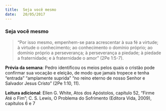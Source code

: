 ```yaml
---
title:  Seja você mesmo
date:   20/05/2017
---
```


### Seja você mesmo

> <p></p>
> “Por isso mesmo, empenhem-se para acrescentar à sua fé a virtude; à virtude o conhecimento; ao conhecimento o domínio próprio; ao domínio próprio a perseverança; à perseverança a piedade; à piedade a fraternidade; e à fraternidade o amor” (2Pe 1:5-7).

**Prévia da semana**: Pedro identificou os meios pelos quais o cristão pode confirmar sua vocação e eleição, de modo que jamais tropece e tenha “entrada” “amplamente suprida” “no reino eterno de nosso Senhor e Salvador Jesus Cristo” (2Pe 1:10, 11).

**Leitura adicional**: Ellen G. White, Atos dos Apóstolos, capítulo 52, “Firme Até o Fim”; C. S. Lewis, O Problema do Sofrimento (Editora Vida, 2009), capítulos 6 e 7